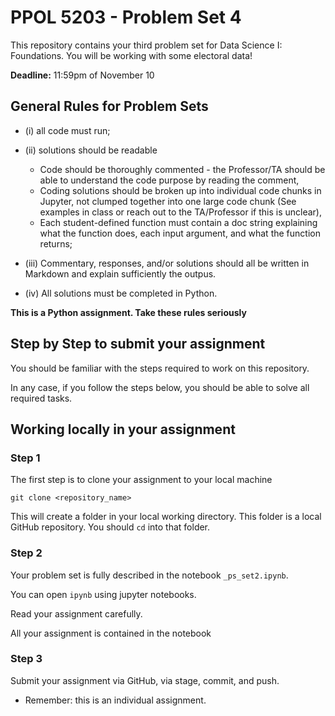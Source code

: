# PPOL 5203 - Problem Set 4

This repository contains your third problem set for Data Science I: Foundations. You will be working with some electoral data! 

**Deadline:** 11:59pm of November 10

## General Rules for Problem Sets


- (i) all code must run;

- (ii) solutions should be readable

    -   Code should be thoroughly commented - the Professor/TA should be able to understand the code purpose by reading the comment,
    -   Coding solutions should be broken up into individual code chunks in Jupyter, not clumped together into one large code chunk (See examples in class or reach out to the TA/Professor if this is unclear),
    -   Each student-defined function must contain a doc string explaining what the function does, each input argument, and what the function returns;

- (iii) Commentary, responses, and/or solutions should all be written in Markdown and explain sufficiently the outpus.

- (iv) All solutions must be completed in Python.

**This is a Python assignment. Take these rules seriously**

## Step by Step to submit your assignment

You should be familiar with the steps required to work on this repository. 

In any case, if you follow the steps below, you should be able to solve all required tasks. 

## Working locally in your assignment

### Step 1

The first step is to clone your assignment to your local machine

```
git clone <repository_name>
```

This will create a folder in your local working directory. This folder is a local GitHub repository. You should `cd` into that folder. 

### Step 2

Your problem set is fully described in the notebook `_ps_set2.ipynb`. 

You can open `ipynb` using jupyter notebooks. 

Read your assignment carefully. 

All your assignment is contained in the notebook

### Step 3

Submit your assignment via GitHub, via stage, commit, and push. 

- Remember: this is an individual assignment.

